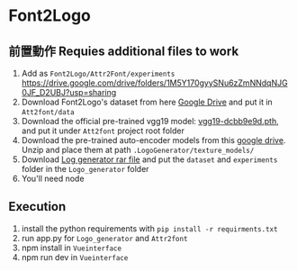 # Font2Logo
## 前置動作 Requies additional files to work

1. Add as `Font2Logo/Attr2Font/experiments`
   https://drive.google.com/drive/folders/1M5Y170gyySNu6zZmNNdqNJG0JF_D2UBJ?usp=sharing
2. Download Font2Logo's dataset from here
   [Google Drive](https://drive.google.com/file/d/1TTqAklfsAp6KOPxCVl2jktH8kN4lEmI_/view?usp=sharing) and put it in `Att2font/data`
3. Download the official pre-trained vgg19 model: [vgg19-dcbb9e9d.pth](https://download.pytorch.org/models/vgg19-dcbb9e9d.pth), and put it under `Att2font` project root folder
4. Download the pre-trained auto-encoder models from this [google drive](https://drive.google.com/file/d/13n_YJ6J8lIvF-liWFeJY35nXsZM-5vTZ/view?usp=sharing). Unzip and place them at path `.LogoGenerator/texture_models/`
6. Download [Log generator rar file](https://drive.google.com/file/d/1u79bqUv-yCoXHLFSe2vt_oRu5RS2-hxd/view?usp=sharing) and put the `dataset` and `experiments` folder in the `Logo_generator` folder
7. You'll need node 
## Execution
1. install the python requirements with `pip install -r requirments.txt`
2. run app.py for `Logo_generator` and `Attr2font`
3. npm install in `Vueinterface`
4. npm run dev in `Vueinterface` 
